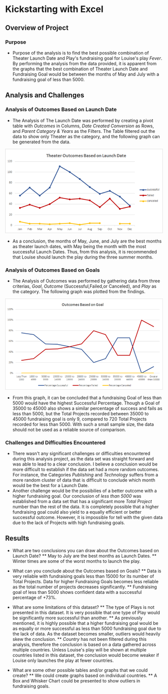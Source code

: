 # Kickstarting with Excel

## Overview of Project

### Purpose
* Purpose of the analysis is to find the best possible combination of Theater Launch Date and Play's fundraising goal for Louise's play *Fever*. By performing the analysis from the data provided, it is apparent from the graphs that the best combination of Theater Launch Date and Fundraising Goal would be between the months of May and July with a fundraising goal of less than 5000. 

## Analysis and Challenges

### Analysis of Outcomes Based on Launch Date
* The Analysis of The Launch Date was performed by creating a pivot table with *Outcomes* in Columns, *Date Created Conversion* as Rows, and *Parent Category & Years* as the Filters. The Table filtered out the data to show only Theater as the category, and the following graph can be generated from the data. 

![Theater_Outcomes_vs_Launch](resources/Theater_Outcomes_vs_Launch.png)

* As a conclusion, the months of May, June, and July are the best months as theater launch dates, with May being the month with the most successful Launch Dates. Thus, from this analysis, it is recommended that Louise should launch the play during the three summer months. 

### Analysis of Outcomes Based on Goals
* The Analysis of Outcomes was performed by gathering data from three criterias, *Goal*, *Outcome* (Successful,Failed,or Canceled), and *Play* as the category. The following graph was plotted from the findings. 

![Outcomes_vs_Goals](resources/Outcomes_vs_Goals.png)

* From this graph, it can be concluded that a fundraising Goal of less than 5000 would have the highest Successful Percentage. Though a Goal of 35000 to 45000 also shows a similar percentage of success and fails as less than 5000, but the Total Projects recorded between 35000 to 45000 fundraising goal is only 9, compared to 720 Total Projects recorded for less than 5000. With such a small sample size, the data should not be used as a reliable source of comparison. 

### Challenges and Difficulties Encountered

* There wasn't any significant challenges or difficulties encountered during this analysis project, as the data set was straight forward and was able to lead to a clear conclusion. I believe a conclusion would be more difficult to establish if the data set had a more random outcomes. For instance, the Categories *Publishing* and *Technology* suffers from a more random cluster of data that is difficult to conclude which month would be the best for a Launch Date. 
* Another challenge would be the possibilies of a better outcome with a higher fundraising goal. Our conclusion of *less than 5000* was established from a data set that has a significant more *Total Project* number than the rest of the data. It is completely possible that a higher fundraising goal could also yield to a equally efficient or better successful outcome. However, it is impossible for tell with the given data due to the lack of Projects with high fundraising goals.  

## Results

- What are two conclusions you can draw about the Outcomes based on Launch Date?
** May to July are the best months as Launch Dates.
** Winter times are some of the worst months to launch the play.

- What can you conclude about the Outcomes based on Goals?
** Data is very reliable with fundraising goals less than 15000 for its number of Total Projects. Data for higher Fundraising Goals becomes less reliable as the total number of projects decreases significantly. 
** Fundraising goal of less than 5000 shows confident data with a successful percentage of +73%.

- What are some limitations of this dataset?
** The type of Plays is not presented in this dataset. It is very possible that one type of Play would be significantly more successful than another. 
** As previously mentioned, it is highly possible that a higher fundraising goal would be as equally or more successful as less than 5000 fundraising goal due to the lack of data. As the dataset becomes smaller, outliers would heavily skew the conclusion. 
** *Country* has not been filtered during this analysis, therefore the conclusion is based on a data gathered across multiple countries. Unless Louise's play will be shown at multiple countries listed in this dataset, the conclusion would become weaker if Louise only launches the play at fewer countries. 

- What are some other possible tables and/or graphs that we could create?
** We could create graphs based on individual countries.
** A Box and Whisker Chart could be presented to show outliers in fundraising goals. 
